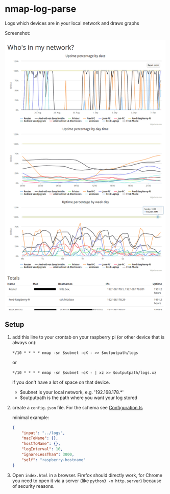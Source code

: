 # nmap-log-parse

Logs which devices are in your local network and draws graphs

Screenshot:

![Screenshot](screenshot.png)

## Setup

1. add this line to your crontab on your raspberry pi (or other device that is always on):

    `*/10 * * * * nmap -sn $subnet -oX - >> $outputpath/logs`
    
    or 
    
    `*/10 * * * * nmap -sn $subnet -oX - | xz >> $outputpath/logs.xz`
    
    if you don't have a lot of space on that device.
    
    - $subnet is your local network, e.g. '192.168.178.*'
    - $outputpath is the path where you want your log stored

2. create a `config.json` file. For the schema see [Configuration.ts](src/Configuration.ts)

    minimal example:
    ```json
    {
    	"input": "../logs",
    	"macToName": {},
    	"hostToName": {},
    	"logInterval": 10,
    	"ignoreLessThan": 3000,
    	"self": "raspberry-hostname"
    }
    ```
3. Open `index.html` in a browser. Firefox should directly work, for Chrome you need to open it via a server (like `python3 -m http.server`) because of security reasons.
